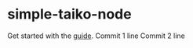 # simple-taiko-node

Get started with the [guide](https://taiko.xyz/docs/guides/run-a-node).
Commit 1 line
Commit 2 line
